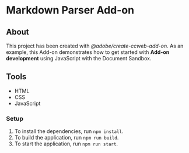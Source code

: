 # Markdown Parser Add-on

## About

This project has been created with _@adobe/create-ccweb-add-on_. As an example, this Add-on demonstrates how to get started with **Add-on development** using JavaScript with the Document Sandbox.

## Tools

- HTML
- CSS
- JavaScript

### Setup

1. To install the dependencies, run `npm install`.
2. To build the application, run `npm run build`.
3. To start the application, run `npm run start`.
